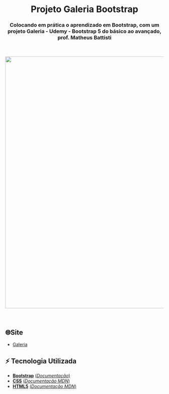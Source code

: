 <div align="center">
    <h1>Projeto Galeria Bootstrap</h1>
</div>
<div align="center">
    <p>
        <h3>
            Colocando em prática o aprendizado em Bootstrap, com um projeto Galeria - Udemy - Bootstrap 5 do básico ao avançado, prof. Matheus Battisti
        </h3>
    </p>
</div>
<br>
<br>
<div align="center">
    <a href="https://github.com/anacarolinesilva/Projeto-Galeria-Bootstrap">
    <img width="800" height="auto" src="https://user-images.githubusercontent.com/57602117/143297835-a3167308-865a-4304-9dfd-7ae82436878d.gif"></a>
</div>
<br> 
<br> 

## 🌐Site
  - [Galeria](https://projeto-galeria-bootstrap.vercel.app/)

## ⚡ Tecnologia Utilizada
- [**Bootstrap**](https://getbootstrap.com/)    [(*Documentação*)](https://getbootstrap.com/docs/5.1/getting-started/introduction/)
- [**CSS**](https://www.w3.org/Style/CSS/)    [(*Documentação MDN*)](https://developer.mozilla.org/en-US/docs/Web/CSS/Reference)
- [**HTML5**](https://html.spec.whatwg.org/)    [(*Documentação MDN*)](https://developer.mozilla.org/pt-BR/docs/Web/HTML)
<br> 
